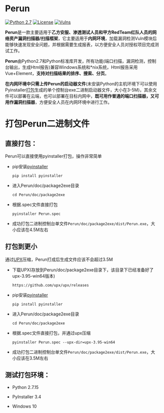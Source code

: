 # Perun
[![Python 2.7](https://img.shields.io/badge/python-2.7-yellow.svg)](https://www.python.org/) [![License](https://img.shields.io/aur/license/yaourt.svg)](https://github.com/WyAtu/Perun/blob/master/LICENSE) [![Vulns](https://img.shields.io/badge/Vulns/20190106-40-red.svg)](https://github.com/WyAtu/Perun/tree/master/vuln) 

**Perun**是一款主要适用于**乙方安服、渗透测试人员和甲方RedTeam红队人员的网络资产漏洞扫描器/扫描框架**，它主要适用于**内网环境**，加载漏洞检测Vuln模块后能够快速发现安全问题，并根据需要生成报表，以方便安全人员对授权项目完成测试工作。

**Perun**由Python2.7和Python标准库开发，所有功能(端口扫描，漏洞检测，控制台输出，生成Html报告)兼容Windows系统和\*nix系统，Html报告采用Vue+Element，**支持对扫描结果的排序、搜索、分页**。

**在内网环境中只需上传Perun的启动器文件**(未安装Python的主机环境下可以使用Pyinstaller[打包](https://github.com/WyAtu/Perun/tree/master/doc/package2exe#%E6%89%93%E5%8C%85perun%E4%BA%8C%E8%BF%9B%E5%88%B6%E6%96%87%E4%BB%B6)生成的单个控制台exe二进制启动器文件，大小在3-5M)，其余文件可以部署在云端，也可以部署在目标内网中，**既可用作普通的端口扫描器，又可用作漏洞扫描器**，方便安全人员在内网环境中进行工作。

# 打包Perun二进制文件

## 直接打包：

Perun可以直接使用pyinstaller打包，操作非常简单

- pip安装[pyinstaller](https://www.pyinstaller.org/)

    `pip install pyinstaller`

- 进入Perun/doc/package2exe目录

    `cd Perun/doc/package2exe`

- 根据.spec文件直接打包

    `pyinstaller Perun.spec`

- 成功打包二进制控制台单文件`Perun/doc/package2exe/dist/Perun.exe`，大小应该在4.5M左右

## 打包到更小

通过[UPX](https://upx.github.io/)压缩，Perun打成后生成文件应该不会超过3.5M

- 下载UPX(存放到Perun/doc/package2exe目录下，该目录下已经准备好了upx-3.95-win64版本)

    `https://github.com/upx/upx/releases`
    
- pip安装[pyinstaller](https://www.pyinstaller.org/)

    `pip install pyinstaller`

- 进入Perun/doc/package2exe目录

    `cd Perun/doc/package2exe`

- 根据.spec文件直接打包，并通过upx压缩

    `pyinstaller Perun.spec --upx-dir=upx-3.95-win64`

- 成功打包二进制控制台单文件`Perun/doc/package2exe/dist/Perun.exe`，大小应该在3.5M左右

## 测试打包环境：

- Python 2.7.15

- PyInstaller 3.4

- Windows 10
